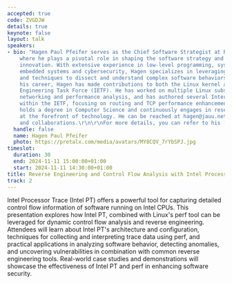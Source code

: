 ```yaml
---
accepted: true
code: ZVGDJW
details: true
keynote: false
layout: talk
speakers:
- bio: "Hagen Paul Pfeifer serves as the Chief Software Strategist at Rohde & Schwarz,
    where he plays a pivotal role in shaping the software strategy and driving technological
    innovation. With extensive experience in low-level programming, system architecture,
    embedded systems and cybersecurity, Hagen specializes in leveraging advanced tools
    and techniques to dissect and understand complex software behaviors.\r\n\r\nThroughout
    his career, Hagen has made contributions to both the Linux kernel and the Internet
    Engineering Task Force (IETF). He has worked on multiple Linux subsystems, including
    networking and performance analysis, and has authored several Internet-Drafts
    within the IETF, focusing on routing and TCP performance enhancements.\r\n\r\nHagen
    holds a degree in Computer Science and continuously engages in research to stay
    at the forefront of technology. He can be reached at hagen@jauu.net for inquiries
    and collaborations.\r\n\r\nFor more details, you can refer to his [GitHub profile](https://github.com/hgn)."
  handle: false
  name: Hagen Paul Pfeifer
  photo: https://pretalx.com/media/avatars/MY8CQV_7rYbSPJ.jpg
timeslot:
  duration: 30
  end: 2024-11-11 15:00:00+01:00
  start: 2024-11-11 14:30:00+01:00
title: Reverse Engineering and Control Flow Analysis with Intel Processor Trace
track: 2
---
```


Intel Processor Trace (Intel PT) offers a powerful tool for capturing detailed control flow information of software running on Intel CPUs.
This presentation explores how Intel PT, combined with Linux's perf tool can be leveraged for dynamic control flow analysis and reverse engineering.
Attendees will learn about Intel PT's architecture and configuration, techniques for collecting and interpreting trace data using perf, and practical applications in analyzing software behavior, detecting anomalies, and uncovering vulnerabilities in combination with common reverse engineering tools.
Real-world case studies and demonstrations will showcase the effectiveness of Intel PT and perf in enhancing software security.